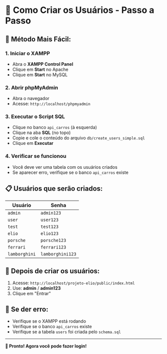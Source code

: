# 🔐 Como Criar os Usuários - Passo a Passo

## 🚀 **Método Mais Fácil:**

### 1. Iniciar o XAMPP
- Abra o **XAMPP Control Panel**
- Clique em **Start** no Apache
- Clique em **Start** no MySQL

### 2. Abrir phpMyAdmin
- Abra o navegador
- Acesse: `http://localhost/phpmyadmin`

### 3. Executar o Script SQL
- Clique no banco `api_carros` (à esquerda)
- Clique na aba **SQL** (no topo)
- Copie e cole o conteúdo do arquivo `db/create_users_simple.sql`
- Clique em **Executar**

### 4. Verificar se funcionou
- Você deve ver uma tabela com os usuários criados
- Se aparecer erro, verifique se o banco `api_carros` existe

## 📋 **Usuários que serão criados:**

| Usuário | Senha |
|---------|-------|
| `admin` | `admin123` |
| `user` | `user123` |
| `test` | `test123` |
| `elio` | `elio123` |
| `porsche` | `porsche123` |
| `ferrari` | `ferrari123` |
| `lamborghini` | `lamborghini123` |

## 🎯 **Depois de criar os usuários:**

1. Acesse: `http://localhost/projeto-elio/public/index.html`
2. Use: **admin** / **admin123**
3. Clique em "Entrar"

## 🔧 **Se der erro:**

- Verifique se o XAMPP está rodando
- Verifique se o banco `api_carros` existe
- Verifique se a tabela `users` foi criada pelo `schema.sql`

---

**🎉 Pronto! Agora você pode fazer login!**
